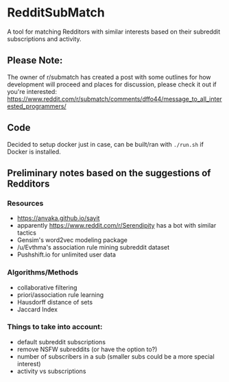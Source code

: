 # RedditSubMatch

A tool for matching Redditors with similar interests based on their subreddit subscriptions and activity.

## Please Note:

The owner of r/submatch has created a post with some outlines for how development will proceed and places for discussion, please check it out if you're interested: https://www.reddit.com/r/submatch/comments/dffo44/message_to_all_interested_programmers/

## Code

Decided to setup docker just in case, can be built/ran with `./run.sh` if Docker is installed.

## Preliminary notes based on the suggestions of Redditors

### Resources

 - https://anvaka.github.io/sayit
 - apparently https://www.reddit.com/r/Serendipity has a bot with similar tactics
 - Gensim's word2vec modeling package
 - /u/Evthma's association rule mining subreddit dataset
 - Pushshift.io for unlimited user data

### Algorithms/Methods

 - collaborative filtering
 - priori/association rule learning
 - Hausdorff distance of sets
 - Jaccard Index
 
### Things to take into account:

 - default subreddit subscriptions
 - remove NSFW subreddits (or have the option to?)
 - number of subscribers in a sub (smaller subs could be a more special interest)
 - activity vs subscriptions

